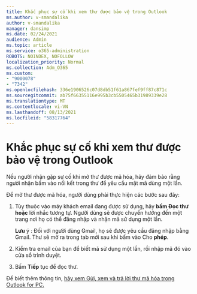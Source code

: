 ```yaml
---
title: Khắc phục sự cố khi xem thư được bảo vệ trong Outlook
ms.author: v-smandalika
author: v-smandalika
manager: dansimp
ms.date: 02/24/2021
audience: Admin
ms.topic: article
ms.service: o365-administration
ROBOTS: NOINDEX, NOFOLLOW
localization_priority: Normal
ms.collection: Adm_O365
ms.custom:
- "9000078"
- "7342"
ms.openlocfilehash: 336e1906526c07d8db51f61a867fef9ff87c871c
ms.sourcegitcommit: ab75f66355116e995b3cb5505465b31989339e28
ms.translationtype: MT
ms.contentlocale: vi-VN
ms.lasthandoff: 08/13/2021
ms.locfileid: "58317764"
---
```

# <a name="fix-problem-of-viewing-protected-message-in-outlook"></a>Khắc phục sự cố khi xem thư được bảo vệ trong Outlook

Nếu người nhận gặp sự cố khi mở thư được mã hóa, hãy đảm bảo rằng người nhận bấm vào nối kết trong thư để yêu cầu mật mã dùng một lần.

Để mở thư được mã hóa, người dùng phải thực hiện các bước sau đây:

1. Tùy thuộc vào máy khách email đang được sử dụng, hãy **bấm Đọc thư hoặc** lời nhắc tương tự. Người dùng sẽ được chuyển hướng đến một trang nơi họ có thể đăng nhập và nhận mã sử dụng một lần.

    **Lưu** ý : Đối với người dùng Gmail, họ sẽ được yêu cầu đăng nhập bằng Gmail. Thư sẽ mở ra trong tab mới sau khi bấm vào Cho **phép**.

2. Kiểm tra email của bạn để biết mã sử dụng một lần, rồi nhập mã đó vào cửa sổ trình duyệt.

3. Bấm **Tiếp** tục để đọc thư.

Để biết thêm thông tin, [hãy xem Gửi, xem và trả lời thư mã hóa trong Outlook for PC.](https://support.microsoft.com/topic/send-view-and-reply-to-encrypted-messages-in-outlook-for-pc-eaa43495-9bbb-4fca-922a-df90dee51980)


